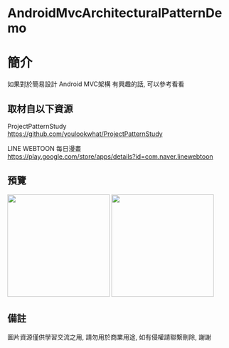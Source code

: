# AndroidMvcArchitecturalPatternDemo

簡介
==================================
如果對於簡易設計 Android MVC架構 有興趣的話, 可以參考看看                                   

取材自以下資源
--------
ProjectPatternStudy                                                                 
https://github.com/youlookwhat/ProjectPatternStudy    
        
LINE WEBTOON 每日漫畫                                                                 
https://play.google.com/store/apps/details?id=com.naver.linewebtoon                                                   
                  
預覽
--------
<p align="left">
  <img src="https://i.imgur.com/kNh2zUr.png" width="230"/>
  <img src="https://i.imgur.com/IaAiFo0.png" width="230"/>
</p> 

備註
--------
圖片資源僅供學習交流之用, 請勿用於商業用途, 如有侵權請聯繫刪除, 謝謝
